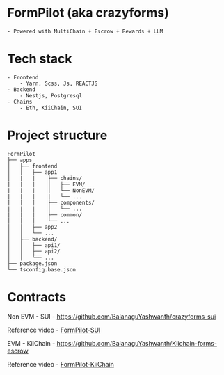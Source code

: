 # FormPilot (aka crazyforms)

    - Powered with MultiChain + Escrow + Rewards + LLM

# Tech stack

    - Frontend
        - Yarn, Scss, Js, REACTJS
    - Backend
        - Nestjs, Postgresql
    - Chains
        - Eth, KiiChain, SUI

# Project structure

    FormPilot
    ├── apps
    │   ├── frontend
    │   │   ├── app1
    │   |   |    ├── chains/
    |   |   |    │   ├── EVM/
    |   |   |    │   └── NonEVM/
    |   |   |    |   └── ...
    |   |   |    ├── components/
    |   |   |    │   └── ...
    |   |   |    ├── common/
    |   |   |    └── ...
    │   │   ├── app2
    │   │   └── ...
    │   ├── backend/
    │   │   ├── api1/
    │   │   ├── api2/
    │   │   └── ...
    ├── package.json
    └── tsconfig.base.json

# Contracts 

Non EVM - SUI - https://github.com/BalanaguYashwanth/crazyforms_sui

Reference video - [FormPilot-SUI](https://www.loom.com/share/13afa14b3a5c489cad53459916085131?sid=5113cbea-fc2c-4ed1-ac13-f4233d4b0b7b)


EVM - KiiChain - https://github.com/BalanaguYashwanth/Kiichain-forms-escrow

Reference video - [FormPilot-KiiChain](https://www.loom.com/share/3cc908872b4e4511a02a9cb896a201c9?sid=a441b78e-9e41-4182-a759-4178bae7a50e)